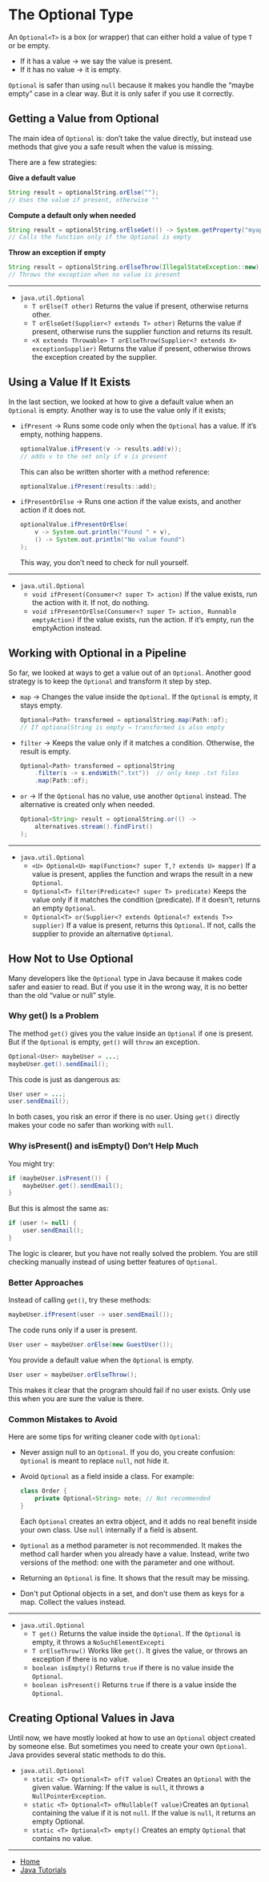 # The Optional Type

An `Optional<T>` is a box (or wrapper) that can either hold a value of type `T` or be empty.
- If it has a value → we say the value is present.
- If it has no value → it is empty.

`Optional` is safer than using `null` because it makes you handle the “maybe empty” case in a clear way. But it is only safer if you use it correctly.

## Getting a Value from Optional

The main idea of `Optional` is: don’t take the value directly, but instead use methods that give you a safe result when the value is missing.

There are a few strategies:

**Give a default value**

```java
String result = optionalString.orElse("");
// Uses the value if present, otherwise ""
```

**Compute a default only when needed**

```java
String result = optionalString.orElseGet(() -> System.getProperty("myapp.default"));
// Calls the function only if the Optional is empty
```

**Throw an exception if empty**

```java
String result = optionalString.orElseThrow(IllegalStateException::new);
// Throws the exception when no value is present
```

---

- `java.util.Optional`
    - `T orElse(T other)` Returns the value if present, otherwise returns other.
    - `T orElseGet(Supplier<? extends T> other)` Returns the value if present, otherwise runs the supplier function and returns its result.
    - `<X extends Throwable> T orElseThrow(Supplier<? extends X> exceptionSupplier)` Returns the value if present, otherwise throws the exception created by the supplier.

## Using a Value If It Exists

In the last section, we looked at how to give a default value when an `Optional` is empty.
Another way is to use the value only if it exists;

- `ifPresent` → Runs some code only when the `Optional` has a value. If it’s empty, nothing happens.
    ```java
    optionalValue.ifPresent(v -> results.add(v));  
    // adds v to the set only if v is present
    ```

    This can also be written shorter with a method reference:
    ```java
    optionalValue.ifPresent(results::add);
    ```

- `ifPresentOrElse` → Runs one action if the value exists, and another action if it does not.
    ```java
    optionalValue.ifPresentOrElse(
        v -> System.out.println("Found " + v),
        () -> System.out.println("No value found")
    );
    ```
    This way, you don’t need to check for null yourself.


---

- `java.util.Optional` 
    - `void ifPresent(Consumer<? super T> action)` If the value exists, run the action with it. If not, do nothing.
    - `void ifPresentOrElse(Consumer<? super T> action, Runnable emptyAction)` If the value exists, run the action. If it’s empty, run the emptyAction instead.

## Working with Optional in a Pipeline

So far, we looked at ways to get a value out of an `Optional`.
Another good strategy is to keep the `Optional` and transform it step by step.

- `map` → Changes the value inside the `Optional`. If the `Optional` is empty, it stays empty.
    ```java
    Optional<Path> transformed = optionalString.map(Path::of);
    // If optionalString is empty → transformed is also empty
    ```

- `filter` → Keeps the value only if it matches a condition. Otherwise, the result is empty.
    ```java
    Optional<Path> transformed = optionalString
        .filter(s -> s.endsWith(".txt"))  // only keep .txt files
        .map(Path::of);

    ```

- `or` → If the `Optional` has no value, use another `Optional` instead. The alternative is created only when needed.
    ```java
    Optional<String> result = optionalString.or(() ->
        alternatives.stream().findFirst()
    );
    ```

---

- `java.util.Optional`
    - `<U> Optional<U> map(Function<? super T,? extends U> mapper)` If a value is present, applies the function and wraps the result in a new `Optional`.
    - `Optional<T> filter(Predicate<? super T> predicate)` Keeps the value only if it matches the condition (predicate). If it doesn’t, returns an empty `Optional`.
    - `Optional<T> or(Supplier<? extends Optional<? extends T>> supplier)` If a value is present, returns this `Optional`. If not, calls the supplier to provide an alternative `Optional`.


## How Not to Use Optional

Many developers like the `Optional` type in Java because it makes code safer and easier to read. But if you use it in the wrong way, it is no better than the old “value or null” style.

### Why get() Is a Problem


The method `get()` gives you the value inside an `Optional` if one is present. But if the `Optional` is empty, `get()` will `throw` an exception.

```java
Optional<User> maybeUser = ...;
maybeUser.get().sendEmail();
```

This code is just as dangerous as:

```java
User user = ...;
user.sendEmail();
```

In both cases, you risk an error if there is no user. Using `get()` directly makes your code no safer than working with `null`.

### Why isPresent() and isEmpty() Don’t Help Much

You might try:

```java
if (maybeUser.isPresent()) {
    maybeUser.get().sendEmail();
}
```

But this is almost the same as:

```java
if (user != null) {
    user.sendEmail();
}
```

The logic is clearer, but you have not really solved the problem. You are still checking manually instead of using better features of `Optional`.

### Better Approaches

Instead of calling `get()`, try these methods:

```java
maybeUser.ifPresent(user -> user.sendEmail());
```

The code runs only if a user is present.

```java
User user = maybeUser.orElse(new GuestUser());
```

You provide a default value when the `Optional` is empty.

```java
User user = maybeUser.orElseThrow();
```

This makes it clear that the program should fail if no user exists. Only use this when you are sure the value is there.

### Common Mistakes to Avoid

Here are some tips for writing cleaner code with `Optional`:
- Never assign null to an `Optional`. If you do, you create confusion: `Optional` is meant to replace `null`, not hide it.
- Avoid `Optional` as a field inside a class.
    For example:
    ```java
    class Order {
        private Optional<String> note; // Not recommended
    }
    ```

    Each `Optional` creates an extra object, and it adds no real benefit inside your own class. Use `null` internally if a field is absent.

- `Optional` as a method parameter is not recommended. It makes the method call harder when you already have a value. 
    Instead, write two versions of the method: one with the parameter and one without.
- Returning an `Optional` is fine. It shows that the result may be missing.    
- Don't put Optional objects in a set, and don't use them as keys for a map. Collect the values instead.

---

- `java.util.Optional` 
    - `T get()` Returns the value inside the `Optional`. If the `Optional` is empty, it throws a `NoSuchElementExcepti`
    - `T orElseThrow()` Works like `get()`. It gives the value, or throws an exception if there is no value.
    - `boolean isEmpty()` Returns `true` if there is no value inside the `Optional`.
    - `boolean isPresent()` Returns `true` if there is a value inside the `Optional`.

## Creating Optional Values in Java

Until now, we have mostly looked at how to use an `Optional` object created by someone else. But sometimes you need to create your own `Optional`. Java provides several static methods to do this.

- `java.util.Optional`
    - `static <T> Optional<T> of(T value)` Creates an `Optional` with the given value. Warning: If the value is `null`, it throws a `NullPointerException`.
    - `static <T> Optional<T> ofNullable(T value)`Creates an `Optional` containing the value if it is not `null`. If the value is `null`, it returns an empty Optional.
    - `static <T> Optional<T> empty()` Creates an empty `Optional` that contains no value.

---

- [Home](./../../../README.md)
- [Java Tutorials](./../../tutorials.md)
